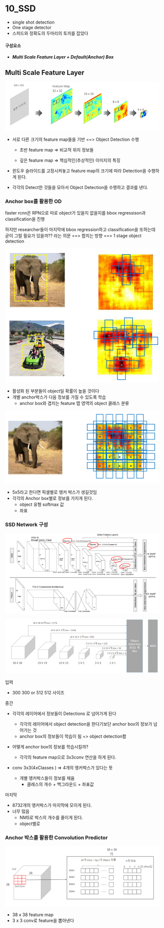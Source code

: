 # 10_SSD

- single shot detection
- One stage detector
- 스피드와 정확도의 두마리의 토끼를 잡았다



#### 구성요소

- ##### Multi Scale Feature Layer + Default(Anchor) Box



## Multi Scale Feature Layer 

![image-20220516165053920](10_SSD.assets/image-20220516165053920.png)

- 서로 다른 크기의 feature map들을 기반 ==> Object Detection 수행

  - 초반 feature map => 비교적 위치 정보들

  - 깊은 feature map => 핵심적인(추상적인) 이미지의 특징

    

- 윈도우 슬라이드를 고정시켜놓고 feature map의 크기에 따라 Detection을 수행하게 된다.

- 각각의 Detect한 것들을 모아서 Object Detection을 수행하고 결과를 낸다. 



### Anchor box를 활용한 OD

faster rcnn은 RPN으로 따로 object가 있을지 없을지를 bbox regressison과 classification을 진행

하지만 researcher들이 마지막에 bbox regression하고 classification을 또하는데 굳이 그럴 필요가 있을까?? 라는 의문 ==> 합치는 방향 ==>  1 stage object detection

![image-20220516203820746](10_SSD.assets/image-20220516203820746.png)

- 활성화 된 부분들이 object일 확률이 높을 것이다
- 개별 anchor박스가 다음 정보를 가질 수 있도록 학습
  - anchor box와 겹치는 feature 맵 영역의 object 클래스 분류

![image-20220516204410680](10_SSD.assets/image-20220516204410680.png)

- 5x5라고 한다면 픽셀별로 엥커 박스가 생길것임
- 각각의 Anchor box별로 정보를 가지게 된다.
  - object 유형 softmax 값
  - 좌표



### SSD Network 구성



![image-20220516214110037](10_SSD.assets/image-20220516214110037.png)

![image-20220516215505956](10_SSD.assets/image-20220516215505956.png)

입력

- 300 300 or 512 512 사이즈



중간

- 각각의 레이어에서 정보들이 Detections 로 넘어가게 된다
  - 각각의 레이어에서 object detection을 한다기보단 anchor box의 정보가 넘어가는 것
  - anchor box의 정보들이 학습이 됨 => object detection함

- 어떻게 anchor box의 정보를 학습시킬까?
  - 각각의 feature map으로 3x3conv 연산을 하게 된다.
- conv 3x3(4xClasses ) => 4개의 엥커박스가 있다는 뜻
  - 개별 앵커박스들이 정보를 채움
    - 클래스의 개수 + 백그라운드 + 좌표값



마지막

- 8732개의 앵커박스가 마지막에 모이게 된다.
- 너무 많음
  - NMS로 박스의 개수를 줄이게 된다.
  - object별로



### Anchor 박스를 활용한 Convolution Predictor

![image-20220516215630381](10_SSD.assets/image-20220516215630381.png)

- 38 x 38 feature map
- 3 x 3 conv로 feature을 뽑아낸다















